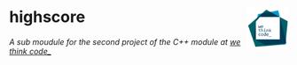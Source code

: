 # highscore <img align="right" src="https://raw.githubusercontent.com/Kid-Seven-7/images/master/wtc.gif" width="75">

###### A sub moudule for the second project of the C++ module at [we think code_](https://www.wethinkcode.co.za/)
